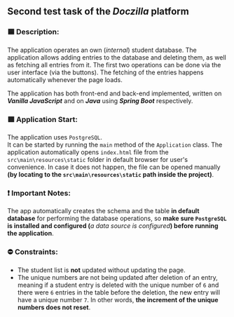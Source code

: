 ## Second test task of the _Doczilla_ platform
### 🟦 Description:
The application operates an own (_internal_) student database. The application allows adding entries to the database and deleting them, as well as fetching all entries from it. The first two operations can be done via the user interface (via the buttons). The fetching of the entries happens automatically whenever the page loads.

The application has both front-end and back-end implemented, written on _**Vanilla JavaScript**_ and on _**Java**_ using _**Spring Boot**_ respectively.

### 🟩 Application Start:
The application uses `PostgreSQL`.\
It can be started by running the ```main``` method of the ```Application``` class.
The application automatically opens `index.html` file from the `src\main\resources\static` folder in default browser for user's convenience.
In case it does not happen, the file can be opened manually **(by locating to the `src\main\resources\static` path inside the project)**.

### ❗ Important Notes:
The app automatically creates the schema and the table **in default database** for performing the database operations, so **make sure `PostgreSQL` is installed and configured (**_a data source is configured_**) before running the application**.

### ⛔ Constraints:
* The student list is **not** updated without updating the page.
* The unique numbers are not being updated after deletion of an entry, meaning if a student entry is deleted with the unique number of `6` and there were `6` entries in the table before the deletion, the new entry will have a unique number `7`. In other words, **the increment of the unique numbers does not reset**.